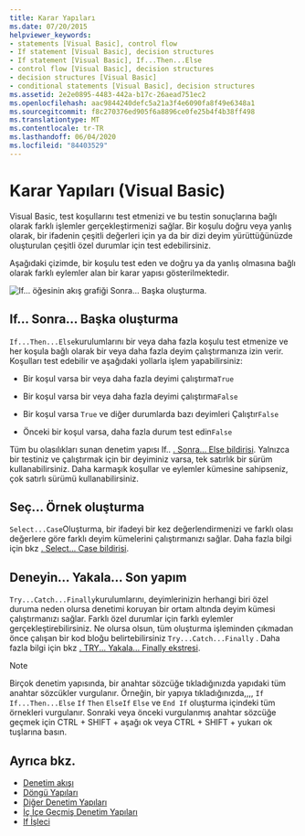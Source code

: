 ```yaml
---
title: Karar Yapıları
ms.date: 07/20/2015
helpviewer_keywords:
- statements [Visual Basic], control flow
- If statement [Visual Basic], decision structures
- If statement [Visual Basic], If...Then...Else
- control flow [Visual Basic], decision structures
- decision structures [Visual Basic]
- conditional statements [Visual Basic], decision structures
ms.assetid: 2e2e0895-4483-442a-b17c-26aead751ec2
ms.openlocfilehash: aac9844240defc5a21a3f4e6090fa8f49e6348a1
ms.sourcegitcommit: f8c270376ed905f6a8896ce0fe25b4f4b38ff498
ms.translationtype: MT
ms.contentlocale: tr-TR
ms.lasthandoff: 06/04/2020
ms.locfileid: "84403529"
---
```

# <a name="decision-structures-visual-basic"></a>Karar Yapıları (Visual Basic)
Visual Basic, test koşullarını test etmenizi ve bu testin sonuçlarına bağlı olarak farklı işlemler gerçekleştirmenizi sağlar. Bir koşulu doğru veya yanlış olarak, bir ifadenin çeşitli değerleri için ya da bir dizi deyim yürüttüğünüzde oluşturulan çeşitli özel durumlar için test edebilirsiniz.  
  
 Aşağıdaki çizimde, bir koşulu test eden ve doğru ya da yanlış olmasına bağlı olarak farklı eylemler alan bir karar yapısı gösterilmektedir.  
  
 ![If... öğesinin akış grafiği Sonra... Başka oluşturma.](./media/decision-structures/if-then-else-construction.gif)  
  
## <a name="ifthenelse-construction"></a>If... Sonra... Başka oluşturma  
 `If...Then...Else`kurulumlarını bir veya daha fazla koşulu test etmenize ve her koşula bağlı olarak bir veya daha fazla deyim çalıştırmanıza izin verir. Koşulları test edebilir ve aşağıdaki yollarla işlem yapabilirsiniz:  
  
- Bir koşul varsa bir veya daha fazla deyimi çalıştırma`True`  
  
- Bir koşul varsa bir veya daha fazla deyimi çalıştırma`False`  
  
- Bir koşul varsa `True` ve diğer durumlarda bazı deyimleri Çalıştır`False`  
  
- Önceki bir koşul varsa, daha fazla durum test edin`False`  
  
 Tüm bu olasılıkları sunan denetim yapısı If.. [. Sonra... Else bildirisi](../../../language-reference/statements/if-then-else-statement.md). Yalnızca bir testiniz ve çalıştırmak için bir deyiminiz varsa, tek satırlık bir sürüm kullanabilirsiniz. Daha karmaşık koşullar ve eylemler kümesine sahipseniz, çok satırlı sürümü kullanabilirsiniz.  
  
## <a name="selectcase-construction"></a>Seç... Örnek oluşturma  
 `Select...Case`Oluşturma, bir ifadeyi bir kez değerlendirmenizi ve farklı olası değerlere göre farklı deyim kümelerini çalıştırmanızı sağlar. Daha fazla bilgi için bkz [. Select... Case bildirisi](../../../language-reference/statements/select-case-statement.md).  
  
## <a name="trycatchfinally-construction"></a>Deneyin... Yakala... Son yapım  
 `Try...Catch...Finally`kurulumlarını, deyimlerinizin herhangi biri özel duruma neden olursa denetimi koruyan bir ortam altında deyim kümesi çalıştırmanızı sağlar. Farklı özel durumlar için farklı eylemler gerçekleştirebilirsiniz. Ne olursa olsun, tüm oluşturma işleminden çıkmadan önce çalışan bir kod bloğu belirtebilirsiniz `Try...Catch...Finally` . Daha fazla bilgi için bkz [. TRY... Yakala... Finally ekstresi](../../../language-reference/statements/try-catch-finally-statement.md).  
  
> [!NOTE]
> Birçok denetim yapısında, bir anahtar sözcüğe tıkladığınızda yapıdaki tüm anahtar sözcükler vurgulanır. Örneğin, bir yapıya tıkladığınızda,,,, `If` `If...Then...Else` `If` `Then` `ElseIf` `Else` ve `End If` oluşturma içindeki tüm örnekleri vurgulanır. Sonraki veya önceki vurgulanmış anahtar sözcüğe geçmek için CTRL + SHIFT + aşağı ok veya CTRL + SHIFT + yukarı ok tuşlarına basın.  
  
## <a name="see-also"></a>Ayrıca bkz.

- [Denetim akışı](index.md)
- [Döngü Yapıları](loop-structures.md)
- [Diğer Denetim Yapıları](other-control-structures.md)
- [İç İçe Geçmiş Denetim Yapıları](nested-control-structures.md)
- [If İşleci](../../../language-reference/operators/if-operator.md)
